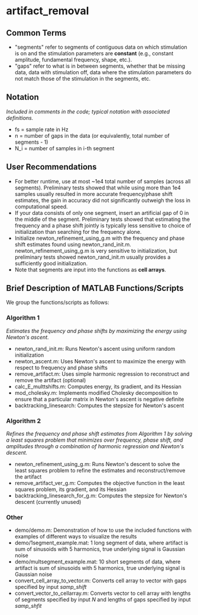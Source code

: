 # artifact_removal

## Common Terms
* "segments" refer to segments of contiguous data on which stimulation is on and the stimulation parameters are **constant** (e.g., constant amplitude, fundamental frequency, shape, etc.).
* "gaps" refer to what is in between segments, whether that be missing data, data with stimulation off, data where the stimulation parameters do not match those of the stimulation in the segments, etc.

## Notation
*Included in comments in the code; typical notation with associated definitions.*
* fs  = sample rate in Hz
* n   = number of gaps in the data (or equivalently, total number of segments - 1)
* N_i = number of samples in i-th segment

## User Recommendations
* For better runtime, use at most ~1e4 total number of samples (across all segments). Preliminary tests showed that while using more than 1e4 samples usually resulted in more accurate frequency/phase shift estimates, the gain in accuracy did not significantly outweigh the loss in computational speed.
* If your data consists of only one segment, insert an artificial gap of 0 in the middle of the segment. Preliminary tests showed that estimating the frequency and a phase shift jointly is typically less sensitive to choice of initialization than searching for the frequency alone.
* Initialize newton_refinement_using_g.m with the frequency and phase shift estimates found using newton_rand_init.m. newton_refinement_using_g.m is very sensitive to initialization, but preliminary tests showed newton_rand_init.m usually provides a sufficiently good initialization.
* Note that segments are input into the functions as **cell arrays**.

## Brief Description of MATLAB Functions/Scripts
We group the functions/scripts as follows:
### Algorithm 1
*Estimates the frequency and phase shifts by maximizing the energy using Newton's ascent.*
* newton_rand_init.m: Runs Newton's ascent using uniform random initialization
* newton_ascent.m: Uses Newton's ascent to maximize the energy with respect to frequency and phase shifts
* remove_artifact.m: Uses simple harmonic regression to reconstruct and remove the artifact (optional)
* calc_E_multtshifts.m: Computes energy, its gradient, and its Hessian
* mod_cholesky.m: Implements modified Cholesky decomposition to ensure that a particular matrix in Newton's ascent is negative definite
* backtracking_linesearch: Computes the stepsize for Newton's ascent
 
### Algorithm 2
*Refines the frequency and phase shift estimates from Algorithm 1 by solving a least squares problem that minimizes over frequency, phase shift, and amplitudes through a combination of harmonic regression and Newton's descent.*
* newton_refinement_using_g.m: Runs Newton's descent to solve the least squares problem to refine the estimates and reconstruct/remove the artifact
* remove_artifact_ver_g.m: Computes the objective function in the least squares problem, its gradient, and its Hessian 
* backtracking_linesearch_for_g.m: Computes the stepsize for Newton's descent (currently unused)

### Other
* demo/demo.m: Demonstration of how to use the included functions with examples of different ways to visualize the results
* demo/1segment_example.mat: 1 long segment of data, where artifact is sum of sinusoids with 5 harmonics, true underlying signal is Gaussian noise
* demo/multsegment_example.mat: 10 short segments of data, where artifact is sum of sinusoids with 5 harmonics, true underlying signal is Gaussian noise
* convert_cell_array_to_vector.m: Converts cell array to vector with gaps specified by input *samp_shift*
* convert_vector_to_cellarray.m: Converts vector to cell array with lengths of segments specified by input *N* and lengths of gaps specified by input *samp_shfit*
